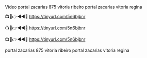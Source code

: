Vídeo portal zacarias 875 vitoria ribeiro portal zacarias vitoria regina


📺📱👉◄◄🔴  https://tinyurl.com/5n6bjbnr

📺📱👉◄◄🔴  https://tinyurl.com/5n6bjbnr

📺📱👉◄◄🔴  https://tinyurl.com/5n6bjbnr


portal zacarias 875 vitoria ribeiro portal zacarias vitoria regina

